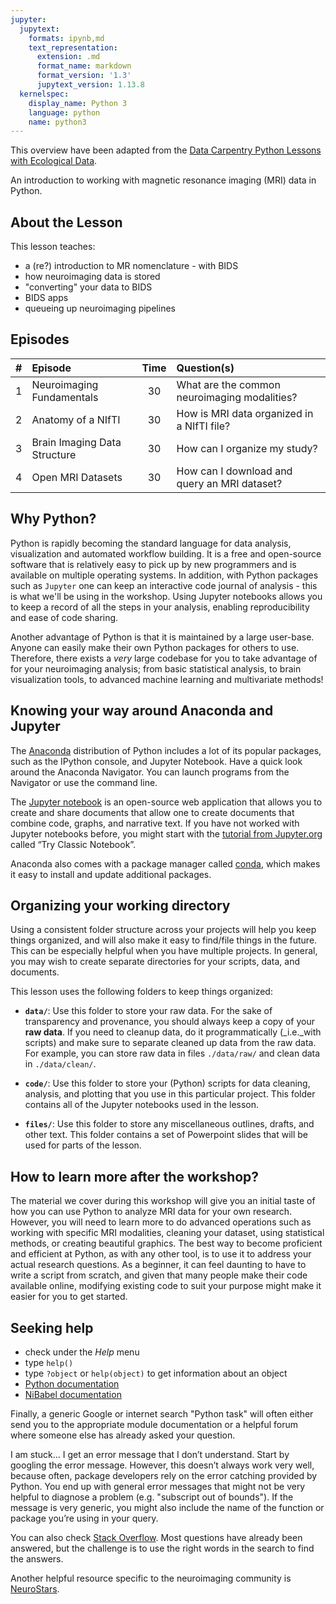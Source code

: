```yaml
---
jupyter:
  jupytext:
    formats: ipynb,md
    text_representation:
      extension: .md
      format_name: markdown
      format_version: '1.3'
      jupytext_version: 1.13.8
  kernelspec:
    display_name: Python 3
    language: python
    name: python3
---
```


This overview have been adapted from the [Data Carpentry Python Lessons with Ecological Data](https://datacarpentry.org/python-ecology-lesson/).

An introduction to working with magnetic resonance imaging (MRI) data in Python.

## About the Lesson

This lesson teaches:

- a (re?) introduction to MR nomenclature - with BIDS
- how neuroimaging data is stored
- "converting" your data to BIDS
- BIDS apps
- queueing up neuroimaging pipelines

## Episodes

| # |  Episode | Time | Question(s) |
|--:|:---------|:----:|:------------|
| 1 | Neuroimaging Fundamentals | 30 | What are the common neuroimaging modalities? |
| 2 | Anatomy of a NIfTI | 30 | How is MRI data organized in a NIfTI file? |
| 3 | Brain Imaging Data Structure | 30 | How can I organize my study? |
| 4 | Open MRI Datasets | 30 | How can I download and query an MRI dataset? |

## Why Python?

Python is rapidly becoming the standard language for data analysis, visualization and automated workflow building.
It is a free and open-source software that is relatively easy to pick up by new programmers and is available on multiple operating systems.
In addition, with Python packages such as `Jupyter` one can keep an interactive code journal of analysis - this is what we'll be using in the workshop.
Using Jupyter notebooks allows you to keep a record of all the steps in your analysis, enabling reproducibility and ease of code sharing.

Another advantage of Python is that it is maintained by a large user-base.
Anyone can easily make their own Python packages for others to use.
Therefore, there exists a *very* large codebase for you to take advantage of for your neuroimaging analysis; from basic statistical analysis, to brain visualization tools, to advanced machine learning and multivariate methods!

## Knowing your way around Anaconda and Jupyter

The [Anaconda][anaconda] distribution of Python includes a lot of its popular packages, such as the IPython console, and Jupyter Notebook.
Have a quick look around the Anaconda Navigator.
You can launch programs from the Navigator or use the command line.

The [Jupyter notebook](https://jupyter.org) is an open-source web application that allows you to create
and share documents that allow one to create documents that combine code, graphs, and narrative text.
If you have not worked with Jupyter notebooks before, you might start with the [tutorial from Jupyter.org](https://jupyter.org/try) called “Try Classic Notebook”.

Anaconda also comes with a package manager called [conda](https://conda.io/docs/), which makes it easy to install and update additional packages.

## Organizing your working directory

Using a consistent folder structure across your projects will help you keep things organized, and will also make it easy to find/file things in the future.
This can be especially helpful when you have multiple projects.
In general, you may wish to create separate directories for your scripts, data, and documents.

This lesson uses the following folders to keep things organized:

- **`data/`**: Use this folder to store your raw data. For the sake of transparency and provenance,
you should always keep a copy of your **raw data**. If you need to cleanup data, do it
programmatically (_i.e._with scripts) and make sure to separate cleaned up data from the raw data.
For example, you can store raw data in files `./data/raw/` and clean data in `./data/clean/`.

- **`code/`**: Use this folder to store your (Python) scripts for data cleaning, analysis, and
plotting that you use in this particular project. This folder contains all of the Jupyter notebooks used in the lesson.

- **`files/`**: Use this folder to store any miscellaneous outlines, drafts, and other text. This folder contains a set of Powerpoint slides that will be used for parts of the lesson.

## How to learn more after the workshop?

The material we cover during this workshop will give you an initial taste of how you can use Python
to analyze MRI data for your own research.
However, you will need to learn more to do advanced operations such as working with specific MRI modalities, cleaning your dataset, using statistical methods, or creating beautiful graphics.
The best way to become proficient and efficient at Python, as with any other tool, is to use it to address your actual research questions.
As a beginner, it can feel daunting to have to write a script from scratch, and given that many people make their code available online, modifying existing code to suit your purpose might make it easier for you to get started.

## Seeking help

- check under the *Help* menu
- type `help()`
- type `?object` or `help(object)` to get information about an object
- [Python documentation][python-docs]
- [NiBabel documentation][nibabel-docs]

Finally, a generic Google or internet search "Python task" will often either send you to the
appropriate module documentation or a helpful forum where someone else has already asked your
question.

I am stuck... I get an error message that I don’t understand.
Start by googling the error message. However, this doesn’t always work very well, because often,
package developers rely on the error catching provided by Python. You end up with general error
messages that might not be very helpful to diagnose a problem (e.g. "subscript out of bounds"). If
the message is very generic, you might also include the name of the function or package you’re using
in your query.

You can also check [Stack Overflow][stack-overflow]. Most questions have already been answered, but the challenge is to use the right words in the search to find the answers.

Another helpful resource specific to the neuroimaging community is [NeuroStars](https://neurostars.org/).

[anaconda]: https://www.anaconda.com
[nibabel-docs]: https://nipy.org/nibabel/manual.html#manual
[python-docs]: https://www.python.org/doc
[stack-overflow]: https://stackoverflow.com
